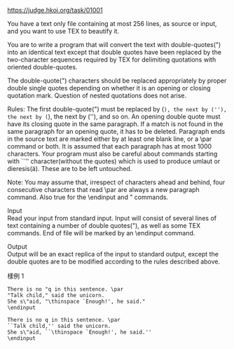 https://judge.hkoi.org/task/01001

 
You have a text only file containing at most 256 lines, as source or input, and you want to use TEX to beautify it.

You are to write a program that will convert the text with double-quotes(") into an identical text except that double quotes have been replaced by the two-character sequences required by TEX for delimiting quotations with oriented double-quotes.

The double-quote(") characters should be replaced appropriately by proper double single quotes depending on whether it is an opening or closing quotation mark. Question of nested quotations does not arise.

Rules:
The first double-quote(") must be replaced by (``), the next by (''), the next by (``), the next by (''), and so on.
An opening double quote must have its closing quote in the same paragraph. If a match is not found in the same paragraph for an opening quote, it has to be deleted.
Paragraph ends in the source text are marked either by at least one blank line, or a \par command or both. It is assumed that each paragraph has at most 1000 characters.
Your program must also be careful about commands starting with ``\'' character(without the quotes) which is used to produce umlaut or dieresis(ä). These are to be left untouched.

Note: You may assume that, irrespect of characters ahead and behind, four consecutive characters that read \par are always a new paragraph command. Also true for the \endinput and \" commands.

Input  
Read your input from standard input. Input will consist of several lines of text containing a number of double quotes("), as well as some TEX commands. End of file will be marked by an \endinput command.

Output  
Output will be an exact replica of the input to standard output, except the double quotes are to be modified according to the rules described above.

樣例
1
```in
There is no "q in this sentence. \par
"Talk child," said the unicorn.
She s\"aid, "\thinspace `Enough!', he said."
\endinput
```
```out
There is no q in this sentence. \par
``Talk child,'' said the unicorn.
She s\"aid, ``\thinspace `Enough!', he said.''
\endinput
```
